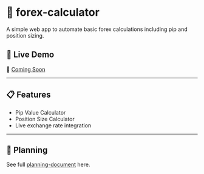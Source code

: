 # 💱 forex-calculator
A simple web app to automate basic forex calculations including pip and position sizing.

## 🚀 Live Demo
🔗 [Coming Soon]()

---

## 📋 Features
- Pip Value Calculator
- Position Size Calculator
- Live exchange rate integration

---

## 🧭 Planning
See full [planning-document](https://github.com/mannyasbanu/forex-calculator/blob/main/planning.md) here.
